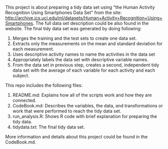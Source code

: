 This project is about preparing a tidy data set using "the Human Activity Recognition Using Smartphones Data Set" from the site: http://archive.ics.uci.edu/ml/datasets/Human+Activity+Recognition+Using+Smartphones. The full data set description could be also found in the website.
The final tidy data set was generated by doing following:
1. Merges the training and the test sets to create one data set.
2. Extracts only the measurements on the mean and standard deviation for each measurement.
3. Uses descriptive activity names to name the activities in the data set
4. Appropriately labels the data set with descriptive variable names.
5. From the data set in previous step, creates a second, independent tidy data set with the average of each variable for each activity and each subject.

This repo includes the following files: 
1. README.md: Explains how all of the scripts work and how they are connected.
2. CodeBook.md: Describes the variables, the data, and transformations or work that were performed to reach the tidy data set.
3. run_analysis.R: Shows R code with brief explanation for preparing the tidy data.
4. tidydata.txt: The final tidy data set.

More information and details about this project could be found in the CodeBook.md.